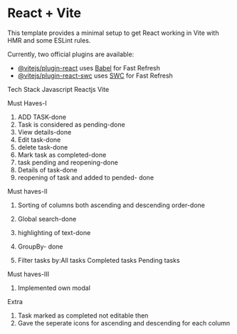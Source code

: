 # React + Vite

This template provides a minimal setup to get React working in Vite with HMR and some ESLint rules.

Currently, two official plugins are available:

- [@vitejs/plugin-react](https://github.com/vitejs/vite-plugin-react/blob/main/packages/plugin-react/README.md) uses [Babel](https://babeljs.io/) for Fast Refresh
- [@vitejs/plugin-react-swc](https://github.com/vitejs/vite-plugin-react-swc) uses [SWC](https://swc.rs/) for Fast Refresh

Tech Stack
Javascript Reactjs Vite

Must Haves-I

1. ADD TASK-done
2. Task is considered as pending-done
3. View details-done
4. Edit task-done
5. delete task-done
6. Mark task as completed-done
7. task pending and reopening-done
8. Details of task-done
9. reopening of task and added to pended- done

Must haves-II

1. Sorting of columns both ascending and descending order-done
2. Global search-done
3. highlighting of text-done
4. GroupBy- done

5. Filter tasks by:All tasks Completed tasks Pending tasks

Must haves-III

1. Implemented own modal

Extra

1. Task marked as completed not editable then
2. Gave the seperate icons for ascending and descending for each column
